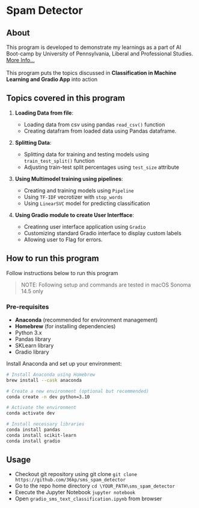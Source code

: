 # Spam Detector

## About
This program is developed to demonstrate my learnings as a part of AI Boot-camp by University of Pennsylvania, Liberal and Professional Studies. [More Info...](https://bootcamp.sas.upenn.edu/artificial-intelligence/landing/)
<br/><br/>
This program puts the topics discussed in **Classification in Machine Learning and Gradio App** into action

## Topics covered in this program
1. **Loading Data from file**:
    - Loading data from csv using pandas `read_csv()` function
    - Creating datafram from loaded data using Pandas dataframe.

2. **Splitting Data**:
    - Splitting data for training and testing models using `train_test_split()` function
    - Adjusting train-test split percentages using `test_size` attribute

3. **Using Multimodel training using pipelines**:
    - Creating and training models using `Pipeline`
    - Using `TF-IDF` vecrotizer with `stop_words`
    - Using `LinearSVC` model for predicting classification
4. **Using Gradio module to create User Interfface**:
    - Creatinng user interface application using `Gradio`
    - Customizing standard Gradio interface to display custom labels
    - Allowing user to Flag for errors.


## How to run this program
Follow instructions below to run this program
> NOTE: Following setup and commands are tested in macOS Sonoma 14.5 only

### Pre-requisites
- **Anaconda** (recommended for environment management)
- **Homebrew** (for installing dependencies)
- Python 3.x
- Pandas library
- SKLearn library
- Gradio library

Install Anaconda and set up your environment:

```bash
# Install Anaconda using Homebrew
brew install --cask anaconda

# Create a new environment (optional but recommended)
conda create -n dev python=3.10

# Activate the environment
conda activate dev

# Install necessary libraries
conda install pandas
conda install scikit-learn
conda install gradio
```
## Usage
- Checkout git repository using git clone
`git clone https://github.com/36kp/sms_spam_detector`
- Go to the repo home directory
`cd \YOUR_PATH\sms_spam_detector`
- Execute the Jupyter Notebook
`jupyter notebook`
- Open `gradio_sms_text_classification.ipynb` from browser